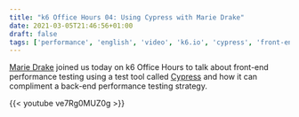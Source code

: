 ```yaml
---
title: "k6 Office Hours 04: Using Cypress with Marie Drake"
date: 2021-03-05T21:46:56+01:00
draft: false
tags: ['performance', 'english', 'video', 'k6.io', 'cypress', 'front-end performance', 'browsers', 'accessibility', 'k6 Office Hours']
---
```


[Marie Drake](https://mariedrake.com) joined us today on k6 Office Hours to talk about front-end performance testing using a test tool called [Cypress](https://cypress.io) and how it can compliment a back-end performance testing strategy.

{{< youtube ve7Rg0MUZ0g >}}